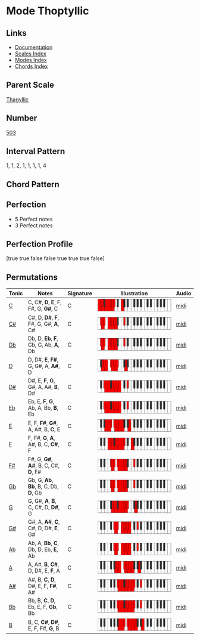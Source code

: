 # Mode Thoptyllic

## Links

- [Documentation](index.md)
- [Scales Index](Scales.md)
- [Modes Index](Modes.md)
- [Chords Index](Chords.md)

## Parent Scale

[Thagyllic](ScaleThagyllic.md)

## Number

[503](https://ianring.com/musictheory/scales/503)

## Interval Pattern

1, 1, 2, 1, 1, 1, 1, 4

## Chord Pattern



## Perfection

- 5 Perfect notes
- 3 Perfect notes

## Perfection Profile

[true true false false true true true false]

## Permutations

| Tonic | Notes | Signature | Illustration | Audio |
|-------|-------|-----------|--------------|-------|
| [C](ModeCNaturalThoptyllic.md) | C, C#, **D**, **E**, F, F#, G, **G#**, C | C | ![CNaturalThoptyllic](ModeCNaturalThoptyllic.png) | [midi](https://github.com/edipermadi/music/blob/main/docs/ModeCNaturalThoptyllic.mid?raw=true) |
| [C#](ModeCSharpThoptyllic.md) | C#, D, **D#**, **F**, F#, G, G#, **A**, C# | C | ![CSharpThoptyllic](ModeCSharpThoptyllic.png) | [midi](https://github.com/edipermadi/music/blob/main/docs/ModeCSharpThoptyllic.mid?raw=true) |
| [Db](ModeDFlatThoptyllic.md) | Db, D, **Eb**, **F**, Gb, G, Ab, **A**, Db | C | ![DFlatThoptyllic](ModeDFlatThoptyllic.png) | [midi](https://github.com/edipermadi/music/blob/main/docs/ModeDFlatThoptyllic.mid?raw=true) |
| [D](ModeDNaturalThoptyllic.md) | D, D#, **E**, **F#**, G, G#, A, **A#**, D | C | ![DNaturalThoptyllic](ModeDNaturalThoptyllic.png) | [midi](https://github.com/edipermadi/music/blob/main/docs/ModeDNaturalThoptyllic.mid?raw=true) |
| [D#](ModeDSharpThoptyllic.md) | D#, E, **F**, **G**, G#, A, A#, **B**, D# | C | ![DSharpThoptyllic](ModeDSharpThoptyllic.png) | [midi](https://github.com/edipermadi/music/blob/main/docs/ModeDSharpThoptyllic.mid?raw=true) |
| [Eb](ModeEFlatThoptyllic.md) | Eb, E, **F**, **G**, Ab, A, Bb, **B**, Eb | C | ![EFlatThoptyllic](ModeEFlatThoptyllic.png) | [midi](https://github.com/edipermadi/music/blob/main/docs/ModeEFlatThoptyllic.mid?raw=true) |
| [E](ModeENaturalThoptyllic.md) | E, F, **F#**, **G#**, A, A#, B, **C**, E | C | ![ENaturalThoptyllic](ModeENaturalThoptyllic.png) | [midi](https://github.com/edipermadi/music/blob/main/docs/ModeENaturalThoptyllic.mid?raw=true) |
| [F](ModeFNaturalThoptyllic.md) | F, F#, **G**, **A**, A#, B, C, **C#**, F | C | ![FNaturalThoptyllic](ModeFNaturalThoptyllic.png) | [midi](https://github.com/edipermadi/music/blob/main/docs/ModeFNaturalThoptyllic.mid?raw=true) |
| [F#](ModeFSharpThoptyllic.md) | F#, G, **G#**, **A#**, B, C, C#, **D**, F# | C | ![FSharpThoptyllic](ModeFSharpThoptyllic.png) | [midi](https://github.com/edipermadi/music/blob/main/docs/ModeFSharpThoptyllic.mid?raw=true) |
| [Gb](ModeGFlatThoptyllic.md) | Gb, G, **Ab**, **Bb**, B, C, Db, **D**, Gb | C | ![GFlatThoptyllic](ModeGFlatThoptyllic.png) | [midi](https://github.com/edipermadi/music/blob/main/docs/ModeGFlatThoptyllic.mid?raw=true) |
| [G](ModeGNaturalThoptyllic.md) | G, G#, **A**, **B**, C, C#, D, **D#**, G | C | ![GNaturalThoptyllic](ModeGNaturalThoptyllic.png) | [midi](https://github.com/edipermadi/music/blob/main/docs/ModeGNaturalThoptyllic.mid?raw=true) |
| [G#](ModeGSharpThoptyllic.md) | G#, A, **A#**, **C**, C#, D, D#, **E**, G# | C | ![GSharpThoptyllic](ModeGSharpThoptyllic.png) | [midi](https://github.com/edipermadi/music/blob/main/docs/ModeGSharpThoptyllic.mid?raw=true) |
| [Ab](ModeAFlatThoptyllic.md) | Ab, A, **Bb**, **C**, Db, D, Eb, **E**, Ab | C | ![AFlatThoptyllic](ModeAFlatThoptyllic.png) | [midi](https://github.com/edipermadi/music/blob/main/docs/ModeAFlatThoptyllic.mid?raw=true) |
| [A](ModeANaturalThoptyllic.md) | A, A#, **B**, **C#**, D, D#, E, **F**, A | C | ![ANaturalThoptyllic](ModeANaturalThoptyllic.png) | [midi](https://github.com/edipermadi/music/blob/main/docs/ModeANaturalThoptyllic.mid?raw=true) |
| [A#](ModeASharpThoptyllic.md) | A#, B, **C**, **D**, D#, E, F, **F#**, A# | C | ![ASharpThoptyllic](ModeASharpThoptyllic.png) | [midi](https://github.com/edipermadi/music/blob/main/docs/ModeASharpThoptyllic.mid?raw=true) |
| [Bb](ModeBFlatThoptyllic.md) | Bb, B, **C**, **D**, Eb, E, F, **Gb**, Bb | C | ![BFlatThoptyllic](ModeBFlatThoptyllic.png) | [midi](https://github.com/edipermadi/music/blob/main/docs/ModeBFlatThoptyllic.mid?raw=true) |
| [B](ModeBNaturalThoptyllic.md) | B, C, **C#**, **D#**, E, F, F#, **G**, B | C | ![BNaturalThoptyllic](ModeBNaturalThoptyllic.png) | [midi](https://github.com/edipermadi/music/blob/main/docs/ModeBNaturalThoptyllic.mid?raw=true) |
